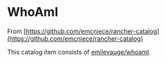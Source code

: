 <h1>WhoAmI</h1>

From [https://github.com/emcniece/rancher-catalog](https://github.com/emcniece/rancher-catalog)

This catalog item consists of [emilevauge/whoamI](https://github.com/emilevauge/whoamI).
